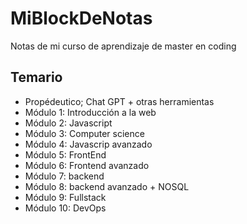 # MiBlockDeNotas
Notas de mi curso de aprendizaje de master en coding

## Temario

* Propédeutico; Chat GPT + otras herramientas
* Módulo 1: Introducción a la web
* Módulo 2: Javascript
* Módulo 3: Computer science
* Módulo 4: Javascrip avanzado
* Módulo 5: FrontEnd
* Módulo 6: Frontend avanzado
* Módulo 7: backend
* Módulo 8: backend avanzado + NOSQL
* Módulo 9: Fullstack
* Módulo 10: DevOps
